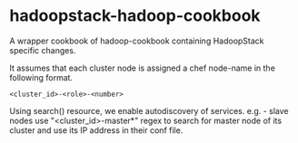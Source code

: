 hadoopstack-hadoop-cookbook
===========================

A wrapper cookbook of hadoop-cookbook containing HadoopStack specific
changes.

It assumes that each cluster node is assigned a chef node-name in the
following format.

```
<cluster_id>-<role>-<number>
```

Using search() resource, we enable autodiscovery of services.
e.g. - slave nodes use "<cluster_id>-master*" regex to search for
master node of its cluster and use its IP address in their conf file.